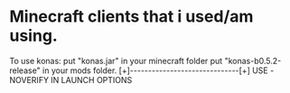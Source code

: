 <h1>Minecraft clients that i used/am using.</h1>
<nl>

To use konas:<nl>
put "konas.jar" in your minecraft folder<nl>
put "konas-b0.5.2-release" in your mods folder.
[+]------------------------------[+]
USE -NOVERIFY IN LAUNCH OPTIONS

